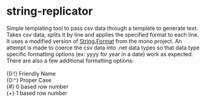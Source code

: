 string-replicator
=================

Simple templating tool to pass csv data through a template to generate text.  Takes csv data, splits it by line and applies the specified format to each line.  It uses a modified version of <a href='https://github.com/mono/mono/blob/effa4c07ba850bedbe1ff54b2a5df281c058ebcb/mcs/class/corlib/System/String.cs' target='_blank'>String.Format</a> from the mono project.  An attempt is made to coerce the csv data into .net data types so that data type specific formatting options (ex: yyyy for year in a date) work as expected.  There are also a few additional formatting options:
<br/><br/>
{0:!} Friendly Name<br/>
{0:^} Proper Case<br/>
{#} 0 based row number<br/>
{+} 1 based row number<br/>
<br/>
<br/>
<!-- choco install string-replicator -->

